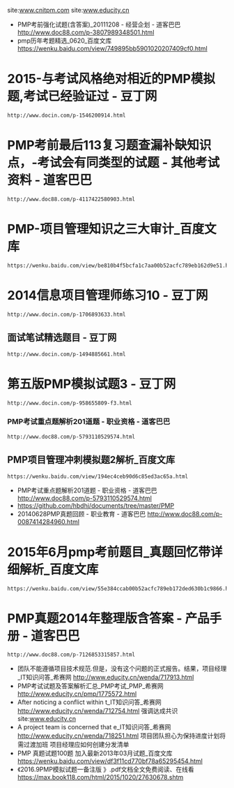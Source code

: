 site:www.cnitpm.com
site:www.educity.cn



* PMP考前强化试题(含答案)_20111208 - 经营企划 - 道客巴巴 
http://www.doc88.com/p-3807989348501.html
* pmp历年考题精选_0620_百度文库 
https://wenku.baidu.com/view/749895bb5901020207409cf0.html
# 2015-与考试风格绝对相近的PMP模拟题,考试已经验证过 - 豆丁网 
    http://www.docin.com/p-1546200914.html
# PMP考前最后113复习题查漏补缺知识点，-考试会有同类型的试题 - 其他考试资料 - 道客巴巴 
    http://www.doc88.com/p-4117422580903.html
# PMP-项目管理知识之三大审计_百度文库 
    https://wenku.baidu.com/view/be810b4f5bcfa1c7aa00b52acfc789eb162d9e51.html
# 2014信息项目管理师练习10 - 豆丁网 
    http://www.docin.com/p-1706893633.html
## 面试笔试精选题目 - 豆丁网 
    http://www.docin.com/p-1494885661.html
# 第五版PMP模拟试题3 - 豆丁网 
    http://www.docin.com/p-958655809-f3.html
### PMP考试重点题解析201道题 - 职业资格 - 道客巴巴 
    http://www.doc88.com/p-5793110529574.html
## PMP项目管理冲刺模拟题2解析_百度文库 
    https://wenku.baidu.com/view/194ec4ceb90d6c85ed3ac65a.html
* PMP考试重点题解析201道题 - 职业资格 - 道客巴巴 
http://www.doc88.com/p-5793110529574.html
* https://github.com/hbdhj/documents/tree/master/PMP
* 20140628PMP真题回顾 - 职业教育 - 道客巴巴 
http://www.doc88.com/p-0087414284960.html
# 2015年6月pmp考前题目_真题回忆带详细解析_百度文库 
    https://wenku.baidu.com/view/55e384ccab00b52acfc789eb172ded630b1c9866.html
# PMP真题2014年整理版含答案 - 产品手册 - 道客巴巴 
    http://www.doc88.com/p-7126853315857.html
* 团队不能遵循项目技术规范.但是，没有这个问题的正式报告。结果，项目经理_IT知识问答_希赛网 
http://www.educity.cn/wenda/717913.html
* PMP考试试题及答案解析汇总_PMP考试_PMP_希赛网 
http://www.educity.cn/pmp/1775572.html
* After noticing a conflict within t_IT知识问答_希赛网 
    http://www.educity.cn/wenda/712754.html
    强调达成共识 site:www.educity.cn
* A project team is concerned that e_IT知识问答_希赛网 
    http://www.educity.cn/wenda/718251.html
    项目团队担心为保持进度计划将需过渡加班 
    项目经理应如何创建分发清单 
* PMP 真题试题100题 加入最新2013年03月试题_百度文库 
    https://wenku.baidu.com/view/df3f11cd770bf78a65295454.html
* 《2016.9PMP模拟试题一备注版 》.pdf文档全文免费阅读、在线看 
https://max.book118.com/html/2015/1020/27630678.shtm



